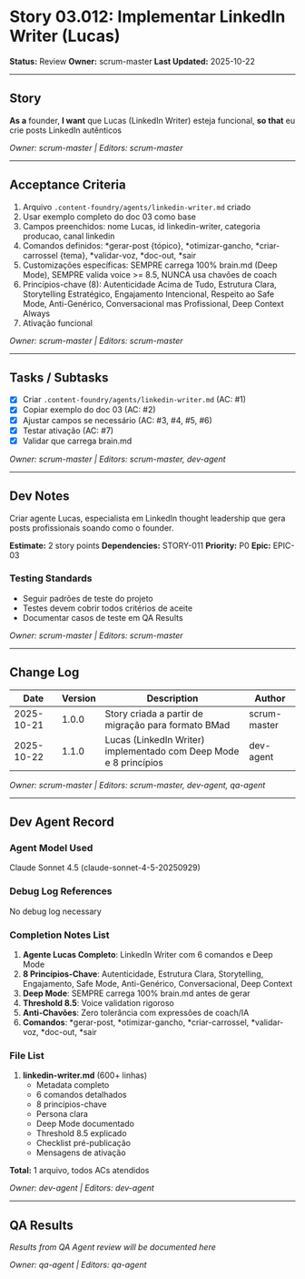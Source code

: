 # Story 03.012: Implementar LinkedIn Writer (Lucas)

**Status:** Review
**Owner:** scrum-master
**Last Updated:** 2025-10-22

---

## Story

**As a** founder,
**I want** que Lucas (LinkedIn Writer) esteja funcional,
**so that** eu crie posts LinkedIn autênticos

*Owner: scrum-master | Editors: scrum-master*

---

## Acceptance Criteria

1. Arquivo `.content-foundry/agents/linkedin-writer.md` criado
2. Usar exemplo completo do doc 03 como base
3. Campos preenchidos: nome Lucas, id linkedin-writer, categoria producao, canal linkedin
4. Comandos definidos: *gerar-post {tópico}, *otimizar-gancho, *criar-carrossel {tema}, *validar-voz, *doc-out, *sair
5. Customizações específicas: SEMPRE carrega 100% brain.md (Deep Mode), SEMPRE valida voice >= 8.5, NUNCA usa chavões de coach
6. Princípios-chave (8): Autenticidade Acima de Tudo, Estrutura Clara, Storytelling Estratégico, Engajamento Intencional, Respeito ao Safe Mode, Anti-Genérico, Conversacional mas Profissional, Deep Context Always
7. Ativação funcional

*Owner: scrum-master | Editors: scrum-master*

---

## Tasks / Subtasks

- [x] Criar `.content-foundry/agents/linkedin-writer.md` (AC: #1)
- [x] Copiar exemplo do doc 03 (AC: #2)
- [x] Ajustar campos se necessário (AC: #3, #4, #5, #6)
- [x] Testar ativação (AC: #7)
- [x] Validar que carrega brain.md

*Owner: scrum-master | Editors: scrum-master, dev-agent*

---

## Dev Notes

Criar agente Lucas, especialista em LinkedIn thought leadership que gera posts profissionais soando como o founder.

**Estimate:** 2 story points
**Dependencies:** STORY-011
**Priority:** P0
**Epic:** EPIC-03

### Testing Standards

- Seguir padrões de teste do projeto
- Testes devem cobrir todos critérios de aceite
- Documentar casos de teste em QA Results

*Owner: scrum-master | Editors: scrum-master*

---

## Change Log

| Date | Version | Description | Author |
|------|---------|-------------|--------|
| 2025-10-21 | 1.0.0 | Story criada a partir de migração para formato BMad | scrum-master |
| 2025-10-22 | 1.1.0 | Lucas (LinkedIn Writer) implementado com Deep Mode e 8 princípios | dev-agent |

*Owner: scrum-master | Editors: scrum-master, dev-agent, qa-agent*

---

## Dev Agent Record

### Agent Model Used

Claude Sonnet 4.5 (claude-sonnet-4-5-20250929)

### Debug Log References

No debug log necessary

### Completion Notes List

1. **Agente Lucas Completo**: LinkedIn Writer com 6 comandos e Deep Mode
2. **8 Princípios-Chave**: Autenticidade, Estrutura Clara, Storytelling, Engajamento, Safe Mode, Anti-Genérico, Conversacional, Deep Context
3. **Deep Mode**: SEMPRE carrega 100% brain.md antes de gerar
4. **Threshold 8.5**: Voice validation rigoroso
5. **Anti-Chavões**: Zero tolerância com expressões de coach/IA
6. **Comandos**: *gerar-post, *otimizar-gancho, *criar-carrossel, *validar-voz, *doc-out, *sair

### File List

1. **linkedin-writer.md** (600+ linhas)
   - Metadata completo
   - 6 comandos detalhados
   - 8 princípios-chave
   - Persona clara
   - Deep Mode documentado
   - Threshold 8.5 explicado
   - Checklist pré-publicação
   - Mensagens de ativação

**Total:** 1 arquivo, todos ACs atendidos

*Owner: dev-agent | Editors: dev-agent*

---

## QA Results

*Results from QA Agent review will be documented here*

*Owner: qa-agent | Editors: qa-agent*
